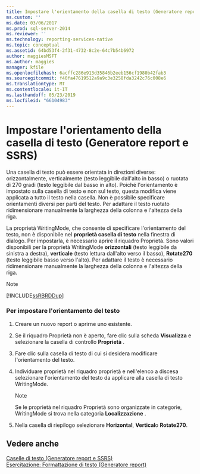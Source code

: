 ```yaml
---
title: Impostare l'orientamento della casella di testo (Generatore report e SSRS) | Microsoft Docs
ms.custom: ''
ms.date: 03/06/2017
ms.prod: sql-server-2014
ms.reviewer: ''
ms.technology: reporting-services-native
ms.topic: conceptual
ms.assetid: 64bd53f4-2f31-4732-8c2e-64c7b54b6972
author: maggiesMSFT
ms.author: maggies
manager: kfile
ms.openlocfilehash: 6acffc286e913d35846b2eeb156cf1980b42fab3
ms.sourcegitcommit: f40fa47619512a9a9c3e3258fda3242c76c008e6
ms.translationtype: MT
ms.contentlocale: it-IT
ms.lasthandoff: 05/23/2019
ms.locfileid: "66104983"
---
```

# <a name="set-text-box-orientation-report-builder-and-ssrs"></a>Impostare l'orientamento della casella di testo (Generatore report e SSRS)
  Una casella di testo può essere orientata in direzioni diverse: orizzontalmente, verticalmente (testo leggibile dall'alto in basso) o ruotata di 270 gradi (testo leggibile dal basso in alto). Poiché l'orientamento è impostato sulla casella di testo e non sul testo, questa modifica viene applicata a tutto il testo nella casella. Non è possibile specificare orientamenti diversi per parti del testo. Per adattare il testo ruotato ridimensionare manualmente la larghezza della colonna e l'altezza della riga.  
  
 La proprietà WritingMode, che consente di specificare l'orientamento del testo, non è disponibile nel **proprietà casella di testo** nella finestra di dialogo. Per impostarla, è necessario aprire il riquadro Proprietà. Sono valori disponibili per la proprietà WritingMode **orizzontali** (testo leggibile da sinistra a destra), **verticale** (testo lettura dall'alto verso il basso), **Rotate270** (testo leggibile basso verso l'alto). Per adattare il testo è necessario ridimensionare manualmente la larghezza della colonna e l'altezza della riga.  
  
> [!NOTE]  
>  [!INCLUDE[ssRBRDDup](../../includes/ssrbrddup-md.md)]  
  
### <a name="to-set-text-orientation"></a>Per impostare l'orientamento del testo  
  
1.  Creare un nuovo report o aprirne uno esistente.  
  
2.  Se il riquadro Proprietà non è aperto, fare clic sulla scheda **Visualizza** e selezionare la casella di controllo **Proprietà** .  
  
3.  Fare clic sulla casella di testo di cui si desidera modificare l'orientamento del testo.  
  
4.  Individuare proprietà nel riquadro proprietà e nell'elenco a discesa selezionare l'orientamento del testo da applicare alla casella di testo WritingMode.  
  
    > [!NOTE]  
    >  Se le proprietà nel riquadro Proprietà sono organizzate in categorie, WritingMode si trova nella categoria **Localizzazione** .  
  
5.  Nella casella di riepilogo selezionare **Horizontal**, **Vertical**o **Rotate270**.  
  
## <a name="see-also"></a>Vedere anche  
 [Caselle di testo &#40;Generatore report e SSRS&#41;](text-boxes-report-builder-and-ssrs.md)   
 [Esercitazione: Formattazione di testo &#40;Generatore report&#41;](../tutorial-format-text-report-builder.md)  
  
  
